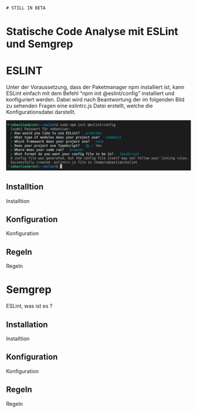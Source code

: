 ```diff
# STILL IN BETA
```

# Statische Code Analyse mit ESLint und Semgrep


# ESLINT
Unter der Voraussetzung, dass der Paketmanager npm installiert ist, kann ESLint einfach mit dem Befehl “npm init @eslint/config” installiert und konfiguriert werden. Dabei wird nach Beantwortung der im folgenden Bild zu sehenden Fragen eine eslintrc.js Datei erstellt, welche die Konfigurationsdatei darstellt.

![Screenshot](console.jpg)

## Installtion
Installtion
## Konfiguration
Konfiguration
## Regeln
Regeln


# Semgrep
ESLint, was ist es ?
## Installation
Installtion
## Konfiguration
Konfiguration
## Regeln
Regeln

